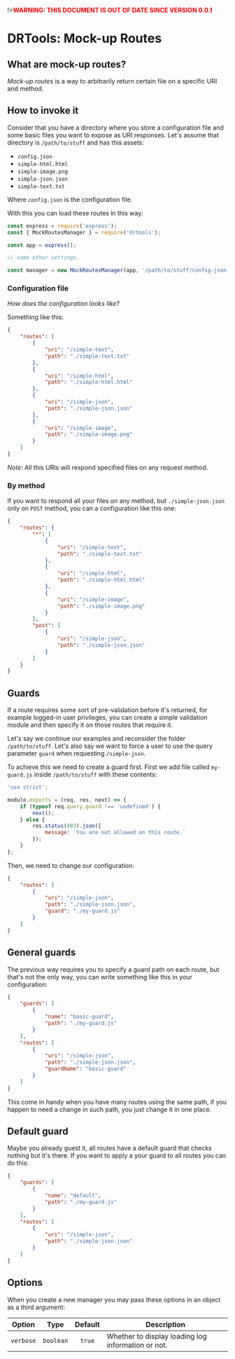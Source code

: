 <!-- version-warning -->
!>__<span style="color:red">WARNING: THIS DOCUMENT IS OUT OF DATE SINCE VERSION
0.0.1</span>__
<!-- /version-warning -->

# DRTools: Mock-up Routes

## What are mock-up routes?
_Mock-up routes_ is a way to arbitrarily return certain file on a specific URI and
method.

## How to invoke it
Consider that you have a directory where you store a configuration file and some
basic files you want to expose as URI responses.
Let's assume that directory is `/path/to/stuff` and has this assets:
* `config.json`
* `simple-html.html`
* `simple-image.png`
* `simple-json.json`
* `simple-text.txt`

Where `config.json` is the configuration file.

With this you can load these routes in this way:
```js
const express = require('express');
const { MockRoutesManager } = require('drtools');

const app = express();

// some other settings.

const manager = new MockRoutesManager(app, '/path/to/stuff/config.json');
```

### Configuration file
_How does the configuration looks like?_

Something like this:
```json
{
    "routes": [
        {
            "uri": "/simple-text",
            "path": "./simple-text.txt"
        },
        {
            "uri": "/simple-html",
            "path": "./simple-html.html"
        },
        {
            "uri": "/simple-json",
            "path": "./simple-json.json"
        },
        {
            "uri": "/simple-image",
            "path": "./simple-image.png"
        }
    ]
}
```
_Note:_ All this URIs will respond specified files on any request method.

### By method
If you want to respond all your files on any method, but `./simple-json.json` only
on `POST` method, you can a configuration like this one:
```json
{
    "routes": {
        "*": [
            {
                "uri": "/simple-text",
                "path": "./simple-text.txt"
            },
            {
                "uri": "/simple-html",
                "path": "./simple-html.html"
            },
            {
                "uri": "/simple-image",
                "path": "./simple-image.png"
            }
        ],
        "post": [
            {
                "uri": "/simple-json",
                "path": "./simple-json.json"
            }
        ]
    }
}
```

## Guards
If a route requires some sort of pre-validation before it's returned, for example
logged-in user privileges, you can create a simple validation module and then
specify it on those routes that require it.

Let's say we continue our examples and reconsider the folder `/path/to/stuff`.
Let's also say we want to force a user to use the query parameter `guard` when
requesting `/simple-json`.

To achieve this we need to create a guard first.
First we add file called `my-guard.js` inside `/path/to/stuff` with these
contents:
```js
'use strict';

module.exports = (req, res, next) => {
    if (typeof req.query.guard !== 'undefined') {
        next();
    } else {
        res.status(403).json({
            message: `You are not allowed on this route.`
        });
    }
};
```

Then, we need to change our configuration:
```json
{
    "routes": [
        {
            "uri": "/simple-json",
            "path": "./simple-json.json",
            "guard": "./my-guard.js"
        }
    ]
}
```

## General guards
The previous way requires you to specify a guard path on each route, but that's
not the only way, you can write something like this in your configuration:
```json
{
    "guards": [
        {
            "name": "basic-guard",
            "path": "./my-guard.js"
        }
    ],
    "routes": [
        {
            "uri": "/simple-json",
            "path": "./simple-json.json",
            "guardName": "basic-guard"
        }
    ]
}
```

This come in handy when you have many routes using the same path, if you happen to
need a change in such path, you just change it in one place.

## Default guard
Maybe you already guest it, all routes have a default guard that checks nothing
but it's there.
If you want to apply a your guard to all routes you can do this:
```json
{
    "guards": [
        {
            "name": "default",
            "path": "./my-guard.js"
        }
    ],
    "routes": [
        {
            "uri": "/simple-json",
            "path": "./simple-json.json"
        }
    ]
}
```

## Options
When you create a new manager you may pass these options in an object as a third
argument:

| Option    |    Type   | Default | Description                                        |
|-----------|:---------:|:-------:|----------------------------------------------------|
| `verbose` | `boolean` |  `true` | Whether to display loading log information or not. |

<!-- version-check:0.0.1 -->
